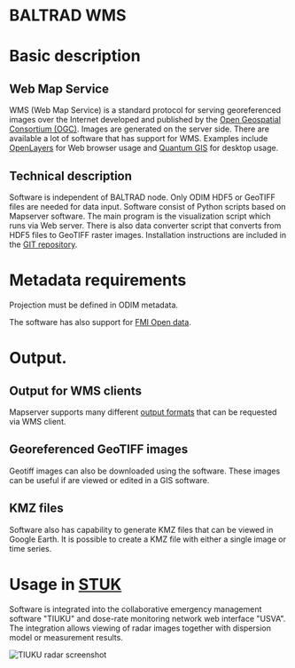 # BALTRAD WMS

# Basic description

## Web Map Service
WMS (Web Map Service) is a standard protocol for serving georeferenced images over the Internet developed and published by the [Open Geospatial Consortium (OGC)](http://www.opengeospatial.org/). Images are generated on the server side. There are available a lot of software that has support for WMS. Examples include [OpenLayers](http://www.openlayers.org/) for Web browser usage and [Quantum GIS](http://www.qgis.org/) for desktop usage.

## Technical description
Software is independent of BALTRAD node. Only ODIM HDF5 or GeoTIFF files are needed for data input. Software consist of Python scripts based on Mapserver software. The main program is the visualization script which runs via Web server. There is also data converter script that converts from HDF5 files to GeoTIFF raster images. Installation instructions are included in the [GIT repository](http://git.baltrad.eu/git/?p=baltrad-wms.git).

# Metadata requirements
Projection must be defined in ODIM metadata. 

The software has also support for [FMI Open data](http://en.fmi.fi/open-data).

# Output.

## Output for WMS clients
Mapserver supports many different [output formats](http://mapserver.org/mapfile/outputformat.html) that can be requested via WMS client.  

## Georeferenced GeoTIFF images
Geotiff images can also be downloaded using the software. These images can be useful if are viewed or edited in a GIS software.

## KMZ files
Software also has capability to generate KMZ files that can be viewed in Google Earth. It is possible to create a KMZ file with either a single image or time series.

# Usage in [STUK](http://www.stuk.fi)
Software is integrated into the collaborative emergency management software "TIUKU" and dose-rate monitoring network web interface "USVA". The integration allows viewing of radar images together with dispersion model or measurement results. 


![TIUKU radar screenshot](/images/tiuku_radar_screenshot.png)
